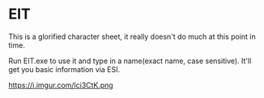 # EIT


This is a glorified character sheet, it really doesn't do much at this point in time.

Run EIT.exe to use it and type in a name(exact name, case sensitive). It'll get you basic information via ESI.

https://i.imgur.com/lci3CtK.png
